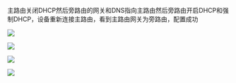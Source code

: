 主路由关闭DHCP然后旁路由的网关和DNS指向主路由然后旁路由开启DHCP和强制DHCP，设备重新连接主路由，看到主路由网关为旁路由，配置成功

![](C:\Users\lc201\Documents\GitHub\nobody_notebook\images\2023-08-11-20-30-30-image.png)

![](C:\Users\lc201\Documents\GitHub\nobody_notebook\images\2023-08-11-20-31-23-image.png)

![](C:\Users\lc201\Documents\GitHub\nobody_notebook\images\2023-08-11-20-31-44-image.png)

![](C:\Users\lc201\Documents\GitHub\nobody_notebook\images\2023-08-11-20-32-07-image.png)
